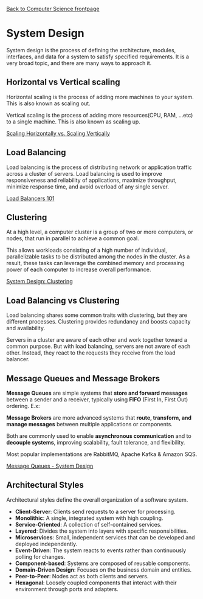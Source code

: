 [Back to Computer Science frontpage](computer-science.md)

# System Design

System design is the process of defining the architecture, modules, interfaces, and data for a system to satisfy specified requirements. It is a very broad topic, and there are many ways to approach it.

## Horizontal vs Vertical scaling

Horizontal scaling is the process of adding more machines to your system. This is also known as scaling out. 

Vertical scaling is the process of adding more resources(CPU, RAM, ...etc) to a single machine. This is also known as scaling up.

[Scaling Horizontally vs. Scaling Vertically](https://www.digitalocean.com/resources/article/horizontal-scaling-vs-vertical-scaling)

## Load Balancing

Load balancing is the process of distributing network or application traffic across a cluster of servers. Load balancing is used to improve responsiveness and reliability of applications, maximize throughput, minimize response time, and avoid overload of any single server.

[Load Balancers 101](https://www.youtube.com/watch?v=galcDRNd5Ow)

## Clustering

At a high level, a computer cluster is a group of two or more computers, or nodes, that run in parallel to achieve a common goal. 

This allows workloads consisting of a high number of individual, parallelizable tasks to be distributed among the nodes in the cluster. As a result, these tasks can leverage the combined memory and processing power of each computer to increase overall performance.

[System Design: Clustering](https://dev.to/karanpratapsingh/system-design-clustering-3726)

## Load Balancing vs Clustering

Load balancing shares some common traits with clustering, but they are different processes. Clustering provides redundancy and boosts capacity and availability. 

Servers in a cluster are aware of each other and work together toward a common purpose. But with load balancing, servers are not aware of each other. Instead, they react to the requests they receive from the load balancer.

## Message Queues and Message Brokers

**Message Queues** are simple systems that **store and forward messages** between a sender and a receiver, typically using **FIFO** (First In, First Out) ordering. E.x: 

**Message Brokers** are more advanced systems that **route, transform, and manage messages** between multiple applications or components.

Both are commonly used to enable **asynchronous communication** and to **decouple systems**, improving scalability, fault tolerance, and flexibility.

Most popular implementations are RabbitMQ, Apache Kafka & Amazon SQS.

[Message Queues - System Design](https://dev.to/karanpratapsingh/system-design-the-complete-course-10fo#message-queues)

## Architectural Styles

Architectural styles define the overall organization of a software system.

- **Client-Server**: Clients send requests to a server for processing.
- **Monolithic**: A single, integrated system with high coupling.
- **Service-Oriented**: A collection of self-contained services.
- **Layered**: Divides the system into layers with specific responsibilities.
- **Microservices**: Small, independent services that can be developed and deployed independently.
- **Event-Driven**: The system reacts to events rather than continuously polling for changes.
- **Component-based**: Systems are composed of reusable components.
- **Domain-Driven Design**: Focuses on the business domain and entities.
- **Peer-to-Peer**: Nodes act as both clients and servers.
- **Hexagonal**: Loosely coupled components that interact with their environment through ports and adapters.

